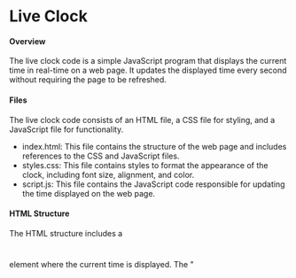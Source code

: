 # Live Clock

#### Overview
The live clock code is a simple JavaScript program that displays the current time in real-time on a web page. It updates the displayed time every second without requiring the page to be refreshed.

#### Files
The live clock code consists of an HTML file, a CSS file for styling, and a JavaScript file for functionality.
- index.html: This file contains the structure of the web page and includes references to the CSS and JavaScript files.
- styles.css: This file contains styles to format the appearance of the clock, including font size, alignment, and color.
- script.js: This file contains the JavaScript code responsible for updating the time displayed on the web page.

#### HTML Structure
The HTML structure includes a <h1></h1> element where the current time is displayed. The "<script>" tag at the end of the body loads the JavaScript file to enable the functionality.

#### CSS Styles
The CSS styles define the appearance of the clock, including font size, alignment, font family, and color.

#### JavaScript Functionality
The JavaScript code fetches the current time from the system clock and updates the content of the <h1></h1> element with the current time every second using the setInterval() function.

The showTime() function retrieves the current time, formats it, and updates the content of the <h1><h1> element with the formatted time.

#### Usage
To use the live clock code, simply include the HTML, CSS, and JavaScript files in your web project. Make sure all files are in the same directory. When the HTML file is opened in a web browser, the current time will be displayed and updated in real-time.

#### Customization
You can customize the appearance of the clock by modifying the CSS styles in the styles.css file.
You can adjust the time format or add additional features to the clock by modifying the JavaScript code in the script.js file.

#### Dependencies
The live clock code does not have any external dependencies and relies solely on HTML, CSS, and JavaScript for functionality.

#### Compatibility
The live clock code should work on most modern web browsers that support JavaScript. It does not require any specific browser extensions or plugins.
